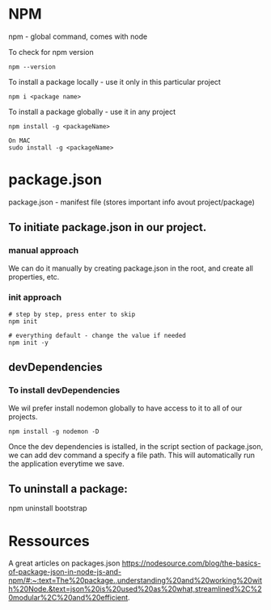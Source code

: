 # NPM

npm - global command, comes with node

To check for npm version
```
npm --version
```

To install a package locally - use it only in this particular project
```
npm i <package name>
```

To install a package globally  - use it in any project

```
npm install -g <packageName>

On MAC
sudo install -g <packageName>

```

# package.json

package.json - manifest file (stores important info avout project/package)

## To initiate package.json in our project. 

### manual approach 

We can do it manually by creating package.json in the root, and  create all properties, etc.

###  init approach 
```
# step by step, press enter to skip
npm init

# everything default - change the value if needed
npm init -y 

```

## devDependencies

### To install devDependencies 

We wil prefer install nodemon globally to have access to it to all of our projects.
```
npm install -g nodemon -D 
``` 

Once the dev dependencies is istalled, in the script section of package.json, we can add dev command a specify a file path. This will automatically run the application everytime we save. 


## To uninstall a package: 

npm uninstall bootstrap


# Ressources
A great articles on packages.json https://nodesource.com/blog/the-basics-of-package-json-in-node-js-and-npm/#:~:text=The%20package.,understanding%20and%20working%20with%20Node.&text=json%20is%20used%20as%20what,streamlined%2C%20modular%2C%20and%20efficient.
